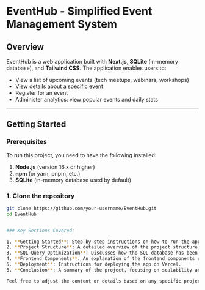 # EventHub - Simplified Event Management System

## Overview

EventHub is a web application built with **Next.js**, **SQLite** (in-memory database), and **Tailwind CSS**. The application enables users to:
- View a list of upcoming events (tech meetups, webinars, workshops)
- View details about a specific event
- Register for an event
- Administer analytics: view popular events and daily stats

---

## Getting Started

### Prerequisites

To run this project, you need to have the following installed:
1. **Node.js** (version 16.x or higher)
2. **npm** (or yarn, pnpm, etc.)
3. **SQLite** (in-memory database used by default)

### 1. Clone the repository

```bash
git clone https://github.com/your-username/EventHub.git
cd EventHub


### Key Sections Covered:

1. **Getting Started**: Step-by-step instructions on how to run the app, including setup and installation.
2. **Project Structure**: A detailed overview of the project structure, explaining the important directories and files.
3. **SQL Query Optimization**: Discusses how the SQL database has been optimized for handling large datasets, including indexing, dynamic queries, and pagination.
4. **Frontend Components**: An explanation of the frontend components used in the app, along with key design decisions.
5. **Deployment**: Instructions for deploying the app on Vercel.
6. **Conclusion**: A summary of the project, focusing on scalability and performance.

Feel free to adjust the content or details based on any specific project requirements or changes you've made.